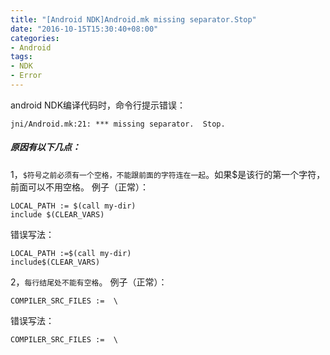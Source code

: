 ```yaml
---
title: "[Android NDK]Android.mk missing separator.Stop"
date: "2016-10-15T15:30:40+08:00"
categories:
- Android
tags:
- NDK
- Error
---
```


android NDK编译代码时，命令行提示错误：

`jni/Android.mk:21: *** missing separator.  Stop.`

##### 原因有以下几点：

1，`$符号之前必须有一个空格，不能跟前面的字符连在一起`。如果$是该行的第一个字符，前面可以不用空格。
例子（正常）：

    LOCAL_PATH := $(call my-dir)  
    include $(CLEAR_VARS) 

错误写法：

    LOCAL_PATH :=$(call my-dir)  
    include$(CLEAR_VARS) 


2，`每行结尾处不能有空格`。
例子（正常）：

    COMPILER_SRC_FILES :=  \

错误写法：

    COMPILER_SRC_FILES :=  \  
